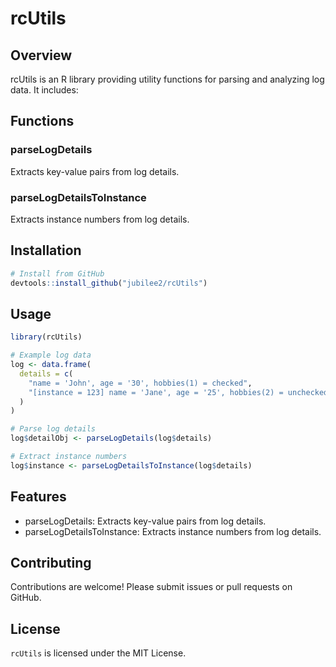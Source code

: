 # rcUtils

## Overview
rcUtils is an R library providing utility functions for parsing and analyzing log data. It includes:

## Functions
### parseLogDetails
Extracts key-value pairs from log details.
### parseLogDetailsToInstance
Extracts instance numbers from log details.

## Installation
```R
# Install from GitHub
devtools::install_github("jubilee2/rcUtils")
```

## Usage
```R
library(rcUtils)

# Example log data
log <- data.frame(
  details = c(
    "name = 'John', age = '30', hobbies(1) = checked",
    "[instance = 123] name = 'Jane', age = '25', hobbies(2) = unchecked"
  )
)

# Parse log details
log$detailObj <- parseLogDetails(log$details)

# Extract instance numbers
log$instance <- parseLogDetailsToInstance(log$details)

```
## Features
  * parseLogDetails: Extracts key-value pairs from log details.
  * parseLogDetailsToInstance: Extracts instance numbers from log details.

## Contributing
Contributions are welcome! Please submit issues or pull requests on GitHub.

## License
`rcUtils` is licensed under the MIT License.
